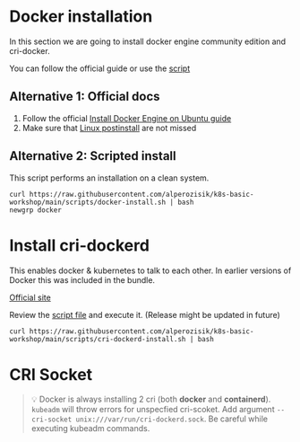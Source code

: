 # Docker installation
In this section we are going to install docker engine community edition and cri-docker.

You can follow the official guide or use the [script](../scripts/docker-install.sh)

## Alternative 1: Official docs
1. Follow the official [Install Docker Engine on Ubuntu guide](https://docs.docker.com/engine/install/ubuntu/)
2. Make sure that [Linux postinstall](https://docs.docker.com/engine/install/linux-postinstall/) are not missed

## Alternative 2: Scripted install
This script performs an installation on a clean system.
```shell
curl https://raw.githubusercontent.com/alperozisik/k8s-basic-workshop/main/scripts/docker-install.sh | bash
newgrp docker
```

# Install cri-dockerd
This enables docker & kubernetes to talk to each other. In earlier versions of Docker this was included in the bundle.

[Official site](https://github.com/Mirantis/cri-dockerd)

Review the [script file](../../scripts/cri-dockerd-install.sh) and execute it. (Release might be updated in future)

```shell
curl https://raw.githubusercontent.com/alperozisik/k8s-basic-workshop/main/scripts/cri-dockerd-install.sh | bash
```

# CRI Socket
> 💡 Docker is always installing 2 cri (both **docker** and **containerd**). `kubeadm` will throw errors for unspecfied cri-scoket. Add argument `--cri-socket unix:///var/run/cri-dockerd.sock`. Be careful while executing kubeadm commands.